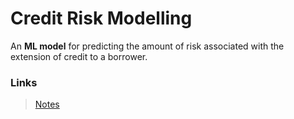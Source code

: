 # Credit Risk Modelling

An **ML model** for predicting the amount of risk associated with the extension of credit to a borrower.

### Links
> [Notes](https://drive.google.com/drive/folders/1J4IHFxI6vVhDrjr0lkJxrV3qz5sKOSqV?usp=drive_link)
